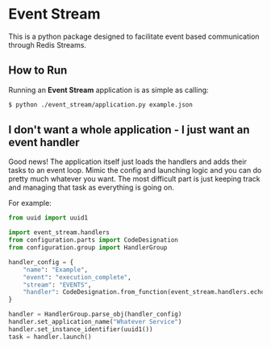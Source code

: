 # Event Stream

This is a python package designed to facilitate event based communication through Redis Streams.

## How to Run

Running an **Event Stream** application is as simple as calling:

```bash
$ python ./event_stream/application.py example.json
```

## I don't want a whole application - I just want an event handler

Good news! The application itself just loads the handlers and adds their tasks to an event loop. 
Mimic the config and launching logic and you can do pretty much whatever you want. The most difficult part is 
just keeping track and managing that task as everything is going on.

For example:

```python
from uuid import uuid1

import event_stream.handlers
from configuration.parts import CodeDesignation
from configuration.group import HandlerGroup

handler_config = {
    "name": "Example",
    "event": "execution_complete",
    "stream": "EVENTS",
    "handler": CodeDesignation.from_function(event_stream.handlers.echo_message)
}

handler = HandlerGroup.parse_obj(handler_config)
handler.set_application_name("Whatever Service")
handler.set_instance_identifier(uuid1())
task = handler.launch()
```